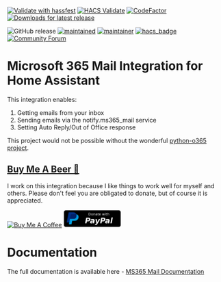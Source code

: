[![Validate with hassfest](https://github.com/RogerSelwyn/ms365-mail/actions/workflows/hassfest.yaml/badge.svg)](https://github.com/RogerSelwyn/ms365-mail/actions/workflows/hassfest.yaml) [![HACS Validate](https://github.com/RogerSelwyn/ms365-mail/actions/workflows/hacs.yaml/badge.svg)](https://github.com/RogerSelwyn/ms365-mail/actions/workflows/hacs.yaml) [![CodeFactor](https://www.codefactor.io/repository/github/rogerselwyn/ms365-mail/badge)](https://www.codefactor.io/repository/github/rogerselwyn/ms365-mail) [![Downloads for latest release](https://img.shields.io/github/downloads/RogerSelwyn/ms365-mail/latest/total.svg)](https://github.com/RogerSelwyn/ms365-mail/releases/latest)

![GitHub release](https://img.shields.io/github/v/release/RogerSelwyn/ms365-mail) [![maintained](https://img.shields.io/maintenance/yes/2024.svg)](#) [![maintainer](https://img.shields.io/badge/maintainer-%20%40RogerSelwyn-blue.svg)](https://github.com/RogerSelwyn) [![hacs_badge](https://img.shields.io/badge/HACS-Default-41BDF5.svg)](https://github.com/hacs/integration) [![Community Forum](https://img.shields.io/badge/community-forum-brightgreen.svg)](https://community.home-assistant.io/t/office-365-calendar-access)

# Microsoft 365 Mail Integration for Home Assistant


This integration enables:
1. Getting emails from your inbox 
1. Sending emails via the notify.ms365_mail service
1. Setting Auto Reply/Out of Office response

This project would not be possible without the wonderful [python-o365 project](https://github.com/O365/python-o365).

## [Buy Me A Beer 🍻](https://buymeacoffee.com/rogtp)
I work on this integration because I like things to work well for myself and others. Please don't feel you are obligated to donate, but of course it is appreciated.

<a href="https://www.buymeacoffee.com/rogtp" target="_blank"><img src="https://cdn.buymeacoffee.com/buttons/default-orange.png" alt="Buy Me A Coffee" height="41" width="174"></a> 
<a href="https://www.paypal.com/donate/?hosted_button_id=F7TGHNGH7A526">
  <img src="https://github.com/RogerSelwyn/actions/blob/e82dab9e5643bbb82e182215a748a3024e3e7eac/images/paypal-donate-button.png" alt="Donate with PayPal" height="40"/>
</a>

# Documentation

The full documentation is available here - [MS365 Mail Documentation](https://rogerselwyn.github.io/ms365-mail/)
